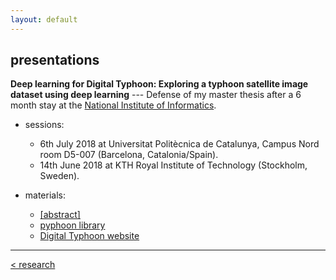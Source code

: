 ```yaml
---
layout: default
---
```


## presentations

**Deep learning for Digital Typhoon: Exploring a typhoon satellite image dataset using deep learning** --- Defense of my master thesis after a 6 month stay at the [National Institute of Informatics](https://www.nii.ac.jp/en/). 
  - sessions:
    <ul class="fa-ul">
      <li><i class="fa-li fa fa-square-o"></i> 6th July 2018 at Universitat Politècnica de Catalunya, Campus Nord room D5-007 (Barcelona, Catalonia/Spain).</li>
      <li><i class="fa-li fa fa-check-square-o"></i>14th June 2018 at KTH Royal Institute of Technology (Stockholm, Sweden).</li>
    </ul>
   
  - materials:
    - [[abstract]](tfmabstract.md)
    - [pyphoon library](http://lcsrg.me/pyphoon)
    - [Digital Typhoon website](http://digital-typhoon.org)


<hr>

  [< research](research.md)
  <a href="{{ site.baseurl }}/index.html"><i class='fa fa-home'></i>
